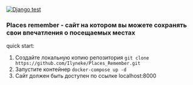 [![Django test](https://github.com/Ilyneke/Places_Remember/actions/workflows/django.yml/badge.svg?branch=master)](https://github.com/Ilyneke/Places_Remember/actions/workflows/django.yml)


### Places remember - сайт на котором вы можете сохранять свои впечатления о посещаемых местах

quick start:
1. Создайте локальную копию репозитория
`git clone https://github.com/Ilyneke/Places_Remember.git`
2. Запустите контейнер
`docker-compose up -d`
3. Сайт должен быть доступен по ссылке localhost:8000
